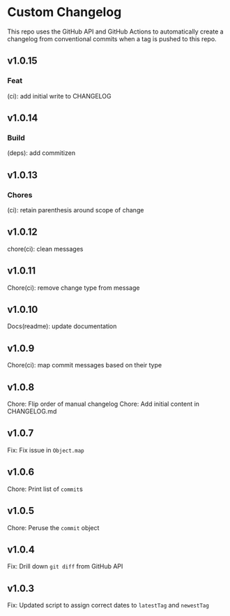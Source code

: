 # Custom Changelog

This repo uses the GitHub API and GitHub Actions to automatically create a changelog from conventional commits when a tag is pushed to this repo.

## v1.0.15

### Feat

(ci): add initial write to CHANGELOG

## v1.0.14

### Build

(deps): add commitizen

## v1.0.13

### Chores

(ci): retain parenthesis around scope of change

## v1.0.12

chore(ci): clean messages

## v1.0.11

Chore(ci): remove change type from message

## v1.0.10

Docs(readme): update documentation

## v1.0.9

Chore(ci): map commit messages based on their type

## v1.0.8

Chore: Flip order of manual changelog
Chore: Add initial content in CHANGELOG.md

## v1.0.7

Fix: Fix issue in `Object.map`

## v1.0.6

Chore: Print list of `commit`s

## v1.0.5

Chore: Peruse the `commit` object

## v1.0.4

Fix: Drill down `git diff` from GitHub API

## v1.0.3

Fix: Updated script to assign correct dates to `latestTag` and `newestTag`
